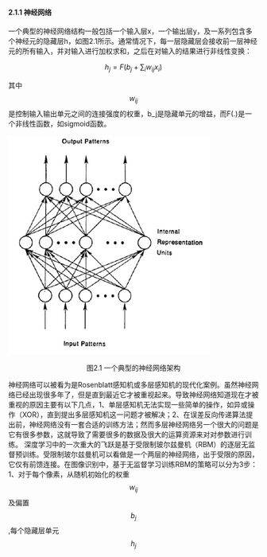 #### 2.1.1 神经网络

一个典型的神经网络结构一般包括一个输入层x，一个输出层y，及一系列包含多个神经元的隐藏层h，如图2.1所示。通常情况下，每一层隐藏层会接收前一层神经元的所有输入，并对输入进行加权求和，之后在对输入的结果进行非线性变换：


$$
h_{j}=F\left ( b_{j}+\sum_{i} w_{ij}x_{i}\right)
$$


其中$$w_{ij}$$是控制输入输出单元之间的连接强度的权重，b\_j是隐藏单元的增益，而F\(.\)是一个非线性函数，如sigmoid函数。

![](/assets/1536889663%281%29.png)
<center>图2.1 一个典型的神经网络架构</center>

神经网络可以被看为是Rosenblatt感知机或多层感知机的现代化案例。虽然神经网络已经出现很多年了，但是直到最近它才被重视起来。导致神经网络知道现在才被重视的原因主要有以下几点，1、单层感知机无法实现一些简单的操作，如异或操作（XOR），直到提出多层感知机这一问题才被解决；2、在误差反向传递算法提出前，神经网络没有一套合适的训练方法；然而多层神经网络另一个很大的问题是它有很多参数，这就导致了需要很多的数据及很大的运算资源来对对参数进行训练。
深度学习中的一次重大的飞跃是基于受限制玻尔兹曼机（RBM）的逐层无监督预训练。受限制玻尔兹曼机可以看做是一个两层的神经网络，出于受限的原因，它仅有前馈连接。在图像识别中，基于无监督学习训练RBM的策略可以分为3步：1、对于每个像素，从随机初始化的权重$$w_{ij}$$及偏置$$b_{j}$$,每个隐藏层单元$$h_{j}$$
